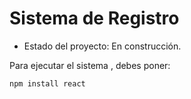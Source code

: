 <h1>Sistema de Registro</h1>

- Estado del proyecto: En construcción.

Para ejecutar el sistema , debes poner:

```npm install react```
